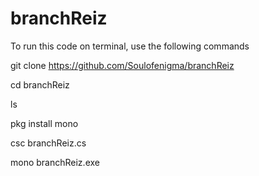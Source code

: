 # branchReiz

To run this code on terminal, use the following commands

git clone https://github.com/Soulofenigma/branchReiz

cd branchReiz

ls

pkg install mono

csc branchReiz.cs

mono branchReiz.exe
